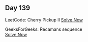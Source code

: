 ## Day 139

LeetCode: Cherry Pickup II 
[Solve Now](https://leetcode.com/problems/cherry-pickup-ii/description/)

GeeksForGeeks: Recamans sequence  
[Solve Now](https://www.geeksforgeeks.org/problems/recamans-sequence4856/1)